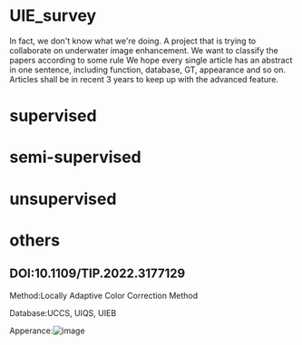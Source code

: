 # UIE_survey

In fact, we don't know what we're doing. A project that is trying to collaborate on underwater image enhancement.
We want to classify the papers according to some rule
We hope every single article has an abstract in one sentence, including function, database, GT, appearance and so on.
Articles shall be in recent 3 years to keep up with the advanced feature.

# supervised

# semi-supervised

# unsupervised

# others
## DOI:10.1109/TIP.2022.3177129 

  Method:Locally Adaptive Color Correction Method
  
  Database:UCCS, UIQS, UIEB
  
  Apperance:![image](https://github.com/hxwxss/UIE_survey/assets/44568039/b01b1466-00db-4822-834f-cfeec8b66502)
